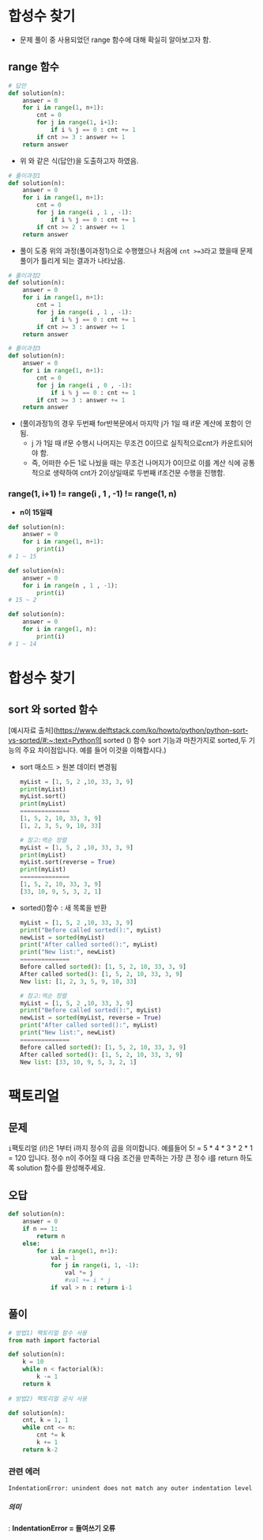 # 합성수 찾기

-   문제 풀이 중 사용되었던 range 함수에 대해 확실히 알아보고자 함.

## range 함수

```py
# 답안
def solution(n):
    answer = 0
    for i in range(1, n+1):
        cnt = 0
        for j in range(1, i+1):
            if i % j == 0 : cnt += 1
        if cnt >= 3 : answer += 1
    return answer
```

-   위 와 같은 식(답안)을 도출하고자 하였음.

```py
# 풀이과정1
def solution(n):
    answer = 0
    for i in range(1, n+1):
        cnt = 0
        for j in range(i , 1 , -1):
            if i % j == 0 : cnt += 1
        if cnt >= 2 : answer += 1
    return answer
```

-   풀이 도중 위의 과정(풀이과정1)으로 수행했으나 처음에 `cnt >=3`라고 했을때 문제 풀이가 틀리게 되는 결과가 나타났음. 

```py
# 풀이과정2
def solution(n):
    answer = 0
    for i in range(1, n+1):
        cnt = 1
        for j in range(i , 1 , -1):
            if i % j == 0 : cnt += 1
        if cnt >= 3 : answer += 1
    return answer

# 풀이과정3
def solution(n):
    answer = 0
    for i in range(1, n+1):
        cnt = 0
        for j in range(i , 0 , -1):
            if i % j == 0 : cnt += 1
        if cnt >= 3 : answer += 1
    return answer
```

-   (풀이과정1)의 경우 두번째 for반복문에서 마지막 j가 1일 때 if문 계산에 포함이 안됨.
    -   j 가 1일 때 if문 수행시 나머지는 무조건 0이므로 실직적으로cnt가 카운트되어야 함.  
    -   즉, 어떠한 수든 1로 나눴을 때는 무조건 나머지가 0이므로 이를 계산 식에 공통적으로 생략하여 cnt가 2이상일때로 두번째 if조건문 수행을 진행함.

 

### range(1, i+1)  != range(i , 1 , -1) != range(1, n)

-   **n이 15일때**

```py
def solution(n):
    answer = 0
    for i in range(1, n+1):
        print(i)
# 1 ~ 15
```

```py
def solution(n):
    answer = 0
    for i in range(n , 1 , -1):
        print(i)
# 15 ~ 2 
```

```py
def solution(n):
    answer = 0
    for i in range(1, n):
        print(i)
# 1 ~ 14 
```





# 합성수 찾기



## sort 와 sorted 함수

[예시자료 출처](https://www.delftstack.com/ko/howto/python/python-sort-vs-sorted/#:~:text=Python의 sorted () 함수 sort 기능과 마찬가지로 sorted,두 기능의 주요 차이점입니다. 예를 들어 이것을 이해합시다.)

-   sort 매소드 > 원본 데이터 변경됨

    ```python
    myList = [1, 5, 2 ,10, 33, 3, 9]
    print(myList)
    myList.sort()
    print(myList)
    ==============
    [1, 5, 2, 10, 33, 3, 9]
    [1, 2, 3, 5, 9, 10, 33]
    
    # 참고:역순 정렬
    myList = [1, 5, 2 ,10, 33, 3, 9]
    print(myList)
    myList.sort(reverse = True)
    print(myList)
    ==============
    [1, 5, 2, 10, 33, 3, 9]
    [33, 10, 9, 5, 3, 2, 1]
    ```

-   sorted()함수 : 새 목록을 반환

    ```py
    myList = [1, 5, 2 ,10, 33, 3, 9]
    print("Before called sorted():", myList)
    newList = sorted(myList)
    print("After called sorted():", myList)
    print("New list:", newList)
    ==============
    Before called sorted(): [1, 5, 2, 10, 33, 3, 9]
    After called sorted(): [1, 5, 2, 10, 33, 3, 9]
    New list: [1, 2, 3, 5, 9, 10, 33]
    
    # 참고:역순 정렬
    myList = [1, 5, 2 ,10, 33, 3, 9]
    print("Before called sorted():", myList)
    newList = sorted(myList, reverse = True)
    print("After called sorted():", myList)
    print("New list:", newList)
    ==============
    Before called sorted(): [1, 5, 2, 10, 33, 3, 9]
    After called sorted(): [1, 5, 2, 10, 33, 3, 9]
    New list: [33, 10, 9, 5, 3, 2, 1]
    ```







# 팩토리얼

## 문제

`i`팩토리얼 (i!)은 1부터 i까지 정수의 곱을 의미합니다. 예를들어 5! = 5 * 4 * 3 * 2 * 1 = 120 입니다. 정수 n이 주어질 때 다음 조건을 만족하는 가장 큰 정수 i를 return 하도록 solution 함수를 완성해주세요.



## 오답

```py
def solution(n):
    answer = 0
    if n == 1:
        return n
    else:
        for i in range(1, n+1):
            val = 1
            for j in range(i, 1, -1):
                val *= j
                #val += i * j
            if val > n : return i-1
```



## 풀이

```py
# 방법1) 팩토리얼 함수 사용
from math import factorial

def solution(n):
    k = 10
    while n < factorial(k):
        k -= 1
    return k
    
# 방법2) 팩토리얼 공식 사용

def solution(n):
    cnt, k = 1, 1
    while cnt <= n:
        cnt *= k
        k += 1
    return k-2
```



### 관련 에러

`IndentationError: unindent does not match any outer indentation level`



##### 의미 

: **IndentationError = 들여쓰기 오류**

